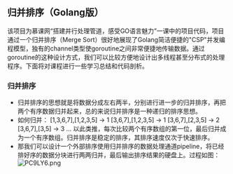 ## 归并排序（Golang版）

该项目为慕课网“搭建并行处理管道，感受GO语言魅力”一课中的项目代码，项目通过一个归并排序（Merge Sort）很好地展现了Golang简洁便捷的"CSP"并发编程模型，独有的channel类型使goroutine之间非常便捷地传输数据。通过goroutine的这种设计方式，我们可以比较方便地设计出多线程甚至分布式的处理程序。下面将对课程进行一些学习总结和代码剖析。

### 归并排序
* 归并排序的思想就是将数据分成左右两半，分别进行进一步的归并排序，再把两个有序数据归并起来，总的来说归并排序是一种递归的排序思想。
* 如何归并：
  [1,3,6,7],[1,2,3,5] -> 1
  [3,6,7],[1,2,3,5]   -> 1
  [3,6,7],[2,3,5]     -> 2
  [3,6,7],[3,5]       -> 3
  ...
  以此类推，每次比较两个有序数组的第一位，最后归并成为一个有序数组。归并排序是稳定的排序，其排序速度仅次于快速排序。
* 那我们可以设计一个外部排序使用归并排序的数据处理通道pipeline，将已经排好序的数据分块进行两两归并，最后输出排序结果的硬盘上。过程如图：
![PC9LY6.png](https://s1.ax1x.com/2018/06/25/PC9LY6.png)

